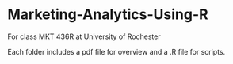 # Marketing-Analytics-Using-R
For class MKT 436R at University of Rochester

Each folder includes a pdf file for overview and a .R file for scripts. 
